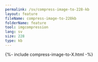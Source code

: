 ```yaml
---
permalink: /sv/compress-image-to-228-kb
layout: feature
fileName: compress-image-to-228kb
folderName: feature
tool: imgcompression
lang: sv
size: 228
type: kb
---
```


{%- include compress-image-to-X.html -%}
